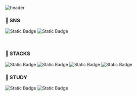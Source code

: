 ![header](https://capsule-render.vercel.app/api?type=waving&color=0:93d2ff,100:a3a9f0&height=300&section=header&text=Welcome%20to%20jaewonE%20GitHub&fontSize=40&animation=blink&fontColor=ffffff)


### 🚢 SNS </br>
  <img alt="Static Badge" src="https://img.shields.io/badge/velog-%2320C997?style=for-the-badge&link=https%3A%2F%2Fvelog.io%2F%40gyultang"/> <img alt="Static Badge" src="https://img.shields.io/badge/gmail-%23EA4335?style=for-the-badge&logo=gmail&logoColor=%236f0404&link=rnfl0318%40gmail.com"/>
  
  </br>
  

### 🚢 STACKS </br>

<img alt="Static Badge" src="https://img.shields.io/badge/html5-%23E34F26?style=for-the-badge&logo=html5&logoColor=white"/> <img alt="Static Badge" src="https://img.shields.io/badge/css3-%231572B6?style=for-the-badge&logo=css3&logoColor=white"/> <img alt="Static Badge" src="https://img.shields.io/badge/javascript-%23F7DF1E?style=for-the-badge&logo=javascript&logoColor=black"/>
<img alt="Static Badge" src="https://img.shields.io/badge/react-%2361DAFB?style=for-the-badge&logo=react&logoColor=black"/>

### 🚢 STUDY </br>
<img alt="Static Badge" src="https://img.shields.io/badge/typescript-%233178C6?style=for-the-badge&logo=typescript&logoColor=white"/> <img alt="Static Badge" src="https://img.shields.io/badge/nextjs-%23000000?style=for-the-badge&logo=nextdotjs&logoColor=white"/>
